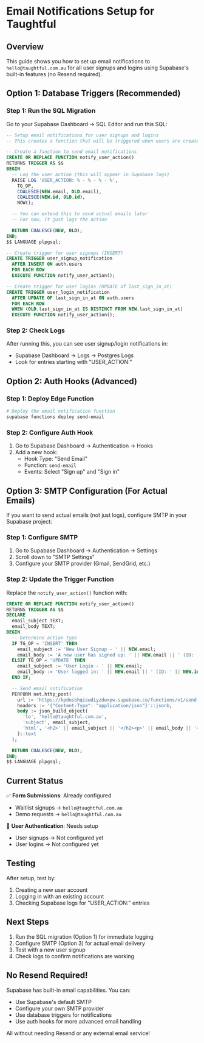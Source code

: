 # Email Notifications Setup for Taughtful

## Overview

This guide shows you how to set up email notifications to `hello@taughtful.com.au` for all user signups and logins using Supabase's built-in features (no Resend required).

## Option 1: Database Triggers (Recommended)

### Step 1: Run the SQL Migration

Go to your Supabase Dashboard → SQL Editor and run this SQL:

```sql
-- Setup email notifications for user signups and logins
-- This creates a function that will be triggered when users are created or updated

-- Create a function to send email notifications
CREATE OR REPLACE FUNCTION notify_user_action()
RETURNS TRIGGER AS $$
BEGIN
  -- Log the user action (this will appear in Supabase logs)
  RAISE LOG 'USER_ACTION: % - % - % - %',
    TG_OP,
    COALESCE(NEW.email, OLD.email),
    COALESCE(NEW.id, OLD.id),
    NOW();

  -- You can extend this to send actual emails later
  -- For now, it just logs the action

  RETURN COALESCE(NEW, OLD);
END;
$$ LANGUAGE plpgsql;

-- Create trigger for user signups (INSERT)
CREATE TRIGGER user_signup_notification
  AFTER INSERT ON auth.users
  FOR EACH ROW
  EXECUTE FUNCTION notify_user_action();

-- Create trigger for user logins (UPDATE of last_sign_in_at)
CREATE TRIGGER user_login_notification
  AFTER UPDATE OF last_sign_in_at ON auth.users
  FOR EACH ROW
  WHEN (OLD.last_sign_in_at IS DISTINCT FROM NEW.last_sign_in_at)
  EXECUTE FUNCTION notify_user_action();
```

### Step 2: Check Logs

After running this, you can see user signup/login notifications in:

- Supabase Dashboard → Logs → Postgres Logs
- Look for entries starting with "USER_ACTION:"

## Option 2: Auth Hooks (Advanced)

### Step 1: Deploy Edge Function

```bash
# Deploy the email notification function
supabase functions deploy send-email
```

### Step 2: Configure Auth Hook

1. Go to Supabase Dashboard → Authentication → Hooks
2. Add a new hook:
   - Hook Type: "Send Email"
   - Function: `send-email`
   - Events: Select "Sign up" and "Sign in"

## Option 3: SMTP Configuration (For Actual Emails)

If you want to send actual emails (not just logs), configure SMTP in your Supabase project:

### Step 1: Configure SMTP

1. Go to Supabase Dashboard → Authentication → Settings
2. Scroll down to "SMTP Settings"
3. Configure your SMTP provider (Gmail, SendGrid, etc.)

### Step 2: Update the Trigger Function

Replace the `notify_user_action()` function with:

```sql
CREATE OR REPLACE FUNCTION notify_user_action()
RETURNS TRIGGER AS $$
DECLARE
  email_subject TEXT;
  email_body TEXT;
BEGIN
  -- Determine action type
  IF TG_OP = 'INSERT' THEN
    email_subject := 'New User Signup - ' || NEW.email;
    email_body := 'A new user has signed up: ' || NEW.email || ' (ID: ' || NEW.id || ')';
  ELSIF TG_OP = 'UPDATE' THEN
    email_subject := 'User Login - ' || NEW.email;
    email_body := 'User logged in: ' || NEW.email || ' (ID: ' || NEW.id || ')';
  END IF;

  -- Send email notification
  PERFORM net.http_post(
    url := 'https://kpdusbhqiswdiyzdwxpw.supabase.co/functions/v1/send-email',
    headers := '{"Content-Type": "application/json"}'::jsonb,
    body := json_build_object(
      'to', 'hello@taughtful.com.au',
      'subject', email_subject,
      'html', '<h2>' || email_subject || '</h2><p>' || email_body || '</p>'
    )::text
  );

  RETURN COALESCE(NEW, OLD);
END;
$$ LANGUAGE plpgsql;
```

## Current Status

✅ **Form Submissions**: Already configured

- Waitlist signups → `hello@taughtful.com.au`
- Demo requests → `hello@taughtful.com.au`

🔄 **User Authentication**: Needs setup

- User signups → Not configured yet
- User logins → Not configured yet

## Testing

After setup, test by:

1. Creating a new user account
2. Logging in with an existing account
3. Checking Supabase logs for "USER_ACTION:" entries

## Next Steps

1. Run the SQL migration (Option 1) for immediate logging
2. Configure SMTP (Option 3) for actual email delivery
3. Test with a new user signup
4. Check logs to confirm notifications are working

## No Resend Required!

Supabase has built-in email capabilities. You can:

- Use Supabase's default SMTP
- Configure your own SMTP provider
- Use database triggers for notifications
- Use auth hooks for more advanced email handling

All without needing Resend or any external email service!
